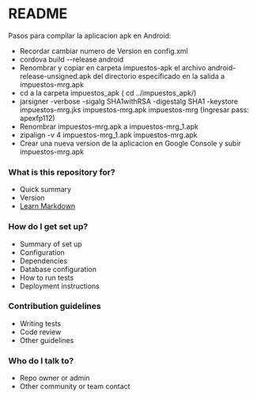 # README #

Pasos para compilar la aplicacion apk en Android:
* Recordar cambiar numero de Version en config.xml
* cordova build --release android
* Renombrar y copiar en carpeta impuestos-apk el archivo android-release-unsigned.apk del directorio especificado en la salida a impuestos-mrg.apk
* cd a la carpeta impuestos_apk ( cd ../impuestos_apk/)
* jarsigner -verbose -sigalg SHA1withRSA -digestalg SHA1 -keystore impuestos-mrg.jks impuestos-mrg.apk impuestos-mrg (Ingresar pass: apexfp112)
* Renombrar impuestos-mrg.apk a impuestos-mrg_1.apk
* zipalign -v 4 impuestos-mrg_1.apk impuestos-mrg.apk
* Crear una nueva version de la aplicacion en Google Console y subir impuestos-mrg.apk

### What is this repository for? ###

* Quick summary
* Version
* [Learn Markdown](https://bitbucket.org/tutorials/markdowndemo)

### How do I get set up? ###

* Summary of set up
* Configuration
* Dependencies
* Database configuration
* How to run tests
* Deployment instructions

### Contribution guidelines ###

* Writing tests
* Code review
* Other guidelines

### Who do I talk to? ###

* Repo owner or admin
* Other community or team contact